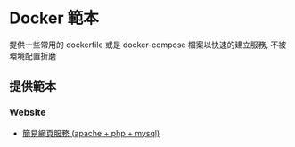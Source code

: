 # Docker 範本
提供一些常用的 dockerfile 或是 docker-compose 檔案以快速的建立服務, 不被環境配置折磨

## 提供範本
### Website
* [簡易網頁服務 (apache + php + mysql)](https://github.com/IDK-Silver/docker-templates/tree/main/website/apache_php_sql)
  
